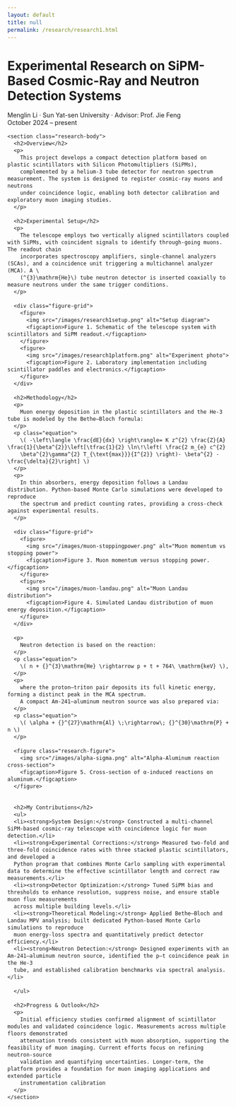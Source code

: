 ```yaml
---
layout: default
title: null
permalink: /research/research1.html
---
```


<html lang="en">
<head>
  <meta charset="UTF-8">
  <title>Experimental Research on SiPM-Based Cosmic-Ray and Neutron Detection Systems</title>
  <link rel="stylesheet" href="research.css">
  <!-- MathJax -->
  <script src="https://polyfill.io/v3/polyfill.min.js?features=es6"></script>
  <script id="MathJax-script" async
    src="https://cdn.jsdelivr.net/npm/mathjax@3/es5/tex-mml-chtml.js">
  </script>
</head>
<body>
<div id="research-detail">
  <div class="content-card">
    <h1 class="page__title">
      Experimental Research on SiPM-Based Cosmic-Ray and Neutron Detection Systems
    </h1>
    <p class="meta">
      Menglin Li · Sun Yat-sen University · Advisor: Prof. Jie Feng<br>
      October 2024 – present
    </p>

    <section class="research-body">
      <h2>Overview</h2>
      <p>
        This project develops a compact detection platform based on plastic scintillators with Silicon Photomultipliers (SiPMs), 
        complemented by a helium-3 tube detector for neutron spectrum measurement. The system is designed to register cosmic-ray muons and neutrons 
        under coincidence logic, enabling both detector calibration and exploratory muon imaging studies.
      </p>

      <h2>Experimental Setup</h2>
      <p>
        The telescope employs two vertically aligned scintillators coupled with SiPMs, with coincident signals to identify through-going muons. The readout chain 
        incorporates spectroscopy amplifiers, single-channel analyzers (SCAs), and a coincidence unit triggering a multichannel analyzer (MCA). A \
        (^{3}\mathrm{He}\) tube neutron detector is inserted coaxially to measure neutrons under the same trigger conditions.
      </p>

      <div class="figure-grid">
        <figure>
          <img src="/images/research1setup.png" alt="Setup diagram">
          <figcaption>Figure 1. Schematic of the telescope system with scintillators and SiPM readout.</figcaption>
        </figure>
        <figure>
          <img src="/images/research1platform.png" alt="Experiment photo">
          <figcaption>Figure 2. Laboratory implementation including scintillator paddles and electronics.</figcaption>
        </figure>
      </div>

      <h2>Methodology</h2>
      <p>
        Muon energy deposition in the plastic scintillators and the He-3 tube is modeled by the Bethe–Bloch formula:
      </p>
      <p class="equation">
        \( -\left\langle \frac{dE}{dx} \right\rangle= K z^{2} \frac{Z}{A} \frac{1}{\beta^{2}}\left[\tfrac{1}{2} \ln\!\left( \frac{2 m_{e} c^{2} 
        \beta^{2}\gamma^{2} T_{\text{max}}}{I^{2}} \right)- \beta^{2} - \frac{\delta}{2}\right] \)
      </p>
      <p>
        In thin absorbers, energy deposition follows a Landau distribution. Python-based Monte Carlo simulations were developed to reproduce 
        the spectrum and predict counting rates, providing a cross-check against experimental results.
      </p>

      <div class="figure-grid">
        <figure>
          <img src="/images/muon-stoppingpower.png" alt="Muon momentum vs stopping power">
          <figcaption>Figure 3. Muon momentum versus stopping power.</figcaption>
        </figure>
        <figure>
          <img src="/images/muon-landau.png" alt="Muon Landau distribution">
          <figcaption>Figure 4. Simulated Landau distribution of muon energy deposition.</figcaption>
        </figure>
      </div>

      <p>
        Neutron detection is based on the reaction:
      </p>
      <p class="equation">
        \( n + {}^{3}\mathrm{He} \rightarrow p + t + 764\ \mathrm{keV} \),
      </p>
      <p>
        where the proton–triton pair deposits its full kinetic energy, forming a distinct peak in the MCA spectrum. 
        A compact Am-241–aluminum neutron source was also prepared via:
      </p>
      <p class="equation">
        \( \alpha + {}^{27}\mathrm{Al} \;\rightarrow\; {}^{30}\mathrm{P} + n \)
      </p>
      
      <figure class="research-figure">
        <img src="/images/alpha-sigma.png" alt="Alpha-Aluminum reaction cross-section">
        <figcaption>Figure 5. Cross-section of α-induced reactions on aluminum.</figcaption>
      </figure>


      <h2>My Contributions</h2>
      <ul>
      <li><strong>System Design:</strong> Constructed a multi-channel SiPM-based cosmic-ray telescope with coincidence logic for muon detection.</li>
      <li><strong>Experimental Corrections:</strong> Measured two-fold and three-fold coincidence rates with three stacked plastic scintillators, and developed a 
      Python program that combines Monte Carlo sampling with experimental data to determine the effective scintillator length and correct raw measurements.</li>   
      <li><strong>Detector Optimization:</strong> Tuned SiPM bias and thresholds to enhance resolution, suppress noise, and ensure stable muon flux measurements 
      across multiple building levels.</li>
      <li><strong>Theoretical Modeling:</strong> Applied Bethe–Bloch and Landau MPV analysis; built dedicated Python-based Monte Carlo simulations to reproduce 
      muon energy-loss spectra and quantitatively predict detector efficiency.</li>
      <li><strong>Neutron Detection:</strong> Designed experiments with an Am-241–aluminum neutron source, identified the p–t coincidence peak in the He-3 
      tube, and established calibration benchmarks via spectral analysis.</li>

      </ul>

      <h2>Progress & Outlook</h2>
      <p>
        Initial efficiency studies confirmed alignment of scintillator modules and validated coincidence logic. Measurements across multiple floors demonstrated 
        attenuation trends consistent with muon absorption, supporting the feasibility of muon imaging. Current efforts focus on refining neutron-source 
        validation and quantifying uncertainties. Longer-term, the platform provides a foundation for muon imaging applications and extended particle 
        instrumentation calibration
      </p>
    </section>
  </div>
</div>
</body>
</html>
